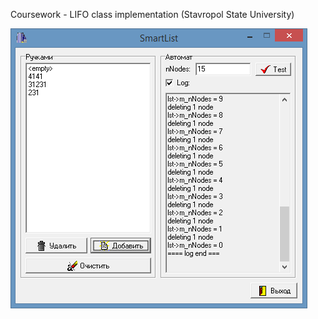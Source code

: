 Coursework - LIFO class implementation (Stavropol State University)

![Screenshot1](/_screenshots/1.png)
